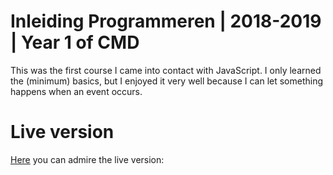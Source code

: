 # Inleiding Programmeren | 2018-2019 | Year 1 of CMD  

This was the first course I came into contact with JavaScript. I only learned the (minimum) basics, but I enjoyed it very well because I can let something happens when an event occurs.

# Live version
[Here]() you can admire the live version: 
